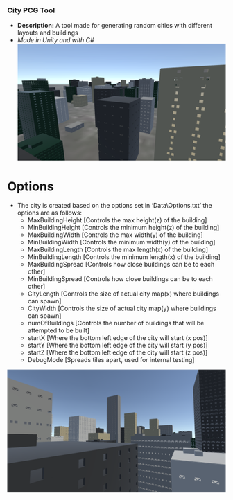 ### City PCG Tool
  * **Description:** A tool made for generating random cities with different layouts and buildings
  * *Made in Unity and with C#*  
![Picture of Generated City](https://github.com/preston-n/CityPCG/blob/main/Screenshots/City2.png?raw=true)

# Options
  * The city is created based on the options set in ‘Data\Options.txt’ the options are as follows:
    * MaxBuildingHeight [Controls the max height(z) of the building]
    * MinBuildingHeight [Controls the minimum height(z) of the building]
    * MaxBuildingWidth [Controls the max width(y) of the building]
    * MinBuildingWidth [Controls the minimum width(y) of the building]
    * MaxBuildingLength  [Controls the max length(x) of the building]
    * MinBuildingLength [Controls the minimum length(x) of the building]
    * MaxBuildingSpread [Controls how close buildings can be to each other]
    * MinBuildingSpread [Controls how close buildings can be to each other]
    * CityLength  [Controls the size of  actual city map(x) where buildings can spawn]
    * CityWidth [Controls the size of  actual city map(y) where buildings can spawn]
    * numOfBuildings [Controls the number of buildings that will be attempted to be built]
    * startX [Where the bottom left edge of the city will start (x pos)]
    * startY [Where the bottom left edge of the city will start (y pos)]
    * startZ [Where the bottom left edge of the city will start (z pos)]
    * DebugMode [Spreads tiles apart, used for internal testing]
      
![Picture of Generated City](https://github.com/preston-n/CityPCG/blob/main/Screenshots/City3.png?raw=true)
